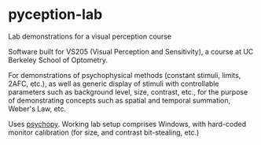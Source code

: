 pyception-lab
=============

Lab demonstrations for a visual perception course

Software built for VS205 (Visual Perception and Sensitivity), a course at UC
Berkeley School of Optometry.

For demonstrations of psychophysical methods (constant stimuli, limits, 2AFC,
etc.), as well as generic display of stimuli with controllable parameters such
as background level, size, contrast, etc., for the purpose of demonstrating
concepts such as spatial and temporal summation, Weber's Law, etc.

Uses [psychopy](http://www.psychopy.org). Working lab setup comprises Windows, with hard-coded monitor calibration (for size, and contrast bit-stealing, etc.)
